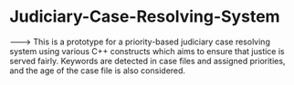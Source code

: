 # Judiciary-Case-Resolving-System

---> This is a prototype for a priority-based judiciary case resolving system using various C++ constructs which aims to ensure that justice is served fairly. Keywords are detected in case files and assigned priorities, and the age of the case file is also considered. 
